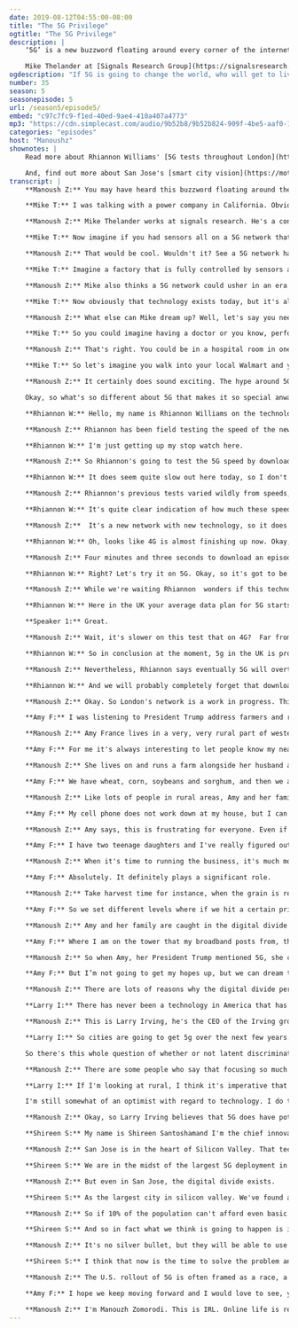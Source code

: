 ```yaml
---
date: 2019-08-12T04:55:00-08:00
title: "The 5G Privilege"
ogtitle: "The 5G Privilege"
description: |
    ‘5G’ is a new buzzword floating around every corner of the internet. But what exactly is this hyped-up cellular network, often referred to as the next technological evolution in mobile internet communications? Will it really be 100 times faster than what we have now? What will it make possible that has never been possible before? Who will reap the benefits? And, who will get left behind?

    Mike Thelander at [Signals Research Group](https://signalsresearch.com/) imagines the wild ways 5G might change our lives in the near future. [Rhiannon Williams](https://twitter.com/RhiannonJudithW/) hits the street and take a new 5G network out for a test drive. [Amy France](https://twitter.com/amy_kaymay/) lives in a very rural part of Kansas — she dreams of the day that true, fast internet could come to her farm (but isn’t holding her breath). [Larry Irving](https://twitter.com/larry_irving/) explains why technology has never been provided equally to everyone, and why he fears 5G will leave too many people out. [Shireen Santosham](https://twitter.com/ssantosham/), though, is doing what she can to leverage 5G deployment in order to bridge the digital divide in her city of San Jose.
ogdescription: "If 5G is going to change the world, who will get to live in it? Explore the future of mobile internet in Firefox's IRL podcast. "
number: 35
season: 5
seasonepisode: 5
url: /season5/episode5/
embed: "c97c7fc9-f1ed-40ed-9ae4-410a407a4773"
mp3: "https://cdn.simplecast.com/audio/9b52b8/9b52b824-909f-4be5-aaf0-10f9e93c7818/c97c7fc9-f1ed-40ed-9ae4-410a407a4773/irl_s5_e05_5g_privilege_final_tc.mp3"
categories: "episodes"
host: "Manoushz"
shownotes: |
    Read more about Rhiannon Williams' [5G tests throughout London](https://inews.co.uk/news/what-its-like-to-use-ees-5g-network-in-london/).

    And, find out more about San Jose's [smart city vision](https://moti.sanjosemayor.org/smart-city-vision/) that hopes to bridge the digital divide.
transcript: |
    **Manoush Z:** You may have heard this buzzword floating around the Internet lately: "5G" - 5G as in fifth generation. It's the next technological evolution in mobile internet communications. A completely new network for anyone who accesses the Internet on their smartphone or other wireless device. boosters of the new tech say It could be a hundred times faster than what we have available now and with speeds like that, people are imagining all kinds of things we might be able to do with this hyped up new network.

    **Mike T:** I was talking with a power company in California. Obviously you have lots of fires that take place in California. Power lines fall down. It creates a fire. It's devastating.

    **Manoush Z:** Mike Thelander works at signals research. He's a consultant for telecom companies.

    **Mike T:** Now imagine if you had sensors all on a 5G network that could sense when that the pole is falling down and actually turn off the power before the line hits the ground. That would be phenomenal.

    **Manoush Z:** That would be cool. Wouldn't it? See a 5G network has more bandwidth, more space to handle more connections. So you can make a lot more tiny devices each with an embedded 5G chip and add them to a network. Think Internet of things on 5G steroids.

    **Mike T:** Imagine a factory that is fully controlled by sensors and other devices all running on a 5G  network where it requires not necessarily fast data speeds or high amounts of data, but it requires very high reliability.

    **Manoush Z:** Mike also thinks a 5G network could usher in an era of truly autonomous vehicles.

    **Mike T:** Now obviously that technology exists today, but it's all each vehicle for itself. Now imagine a world where these vehicles can talk to each other. These cars can talk to infrastructure on the side of the road. They can talk to pedestrians, they can warn a pedestrian that they're coming up behind them. So it really takes your autonomous driving to a whole new nother realm in terms of both efficiency as well as safety.

    **Manoush Z:** What else can Mike dream up? Well, let's say you needed very specialized surgery, but the best doctor for the job is thousands of miles away.

    **Mike T:** So you could imagine having a doctor or you know, performing an operation on a patient in a distant city. What 5G is providing is the communications link to ensure that that doctor, if he's moving his hands and using, you know, AR/VR type technology that he can sense the patient in real time.

    **Manoush Z:** That's right. You could be in a hospital room in one part of the country while a surgeon on the other side of the country using a 5G connected medical room could save your life. It'll be so fast, the physician will feel like they're right there with you. If 5G lives up to the expectations, then even something more mundane as are run to the grocery store could change dramatically.

    **Mike T:** So let's imagine you walk into your local Walmart and your Costco and you obviously see signs advertising what's on sale. Now imagine you have on say a pair of Google goggles. You know, and your goggles have little pop up windows that only you can see because it's augmented reality and they could point out things in the store that might be of interest to you. To me. That sounds exciting.

    **Manoush Z:** It certainly does sound exciting. The hype around 5G and there is a lot of it suggests that there is nothing, it can't make better. Again, boosters argue it will bring a revolutionary new internet to everyone. That 5G cell towers will get more people online than ever before and if so, maybe those dreamy kind of science fictiony ideas will reach everyone in just a few years. Look beyond the hype though and you start to see how 5G also brings its share of problems. For one, it may be that 5G will privilege the few and not the many. If 5G really can change the world, then who gets to live in that world? I'm Manoush Zomorodi and this is IRL, an original podcast from Firefox. Firefox believes everyone has the right to be online, whether on their computer or on their phone. It's mobile browser lets you search privately. It blocks ads you don't want to see and it's lightening fast and saving you both time and precious data. Look up firefox.com on your mobile device and try the browser that's on your side.

    Okay, so what's so different about 5G that makes it so special anway? Let me unpack this for you with a bit of tech talk. It comes down to three things. First, like I said, the data can travel super fast. Imagine downloading an entire season of your favorite show on your phone in a matter of seconds. Next, there's no latency, no really detectable delay between sending and receiving commands. That's what would make remote surgery possible. And third, it has massive capacity. The bandwidth it transmits on is wider than what we currently use. It can handle significantly more traffic. But 5G does have a downside. It has terrible range. All wireless signals can be affected by interference, a building, a wall, a microwave, and so on. But 5G signal is especially sensitive. It's more vulnerable to interruption. The good rainfall would be enough to block it. And the way that you fix that is by installing more antennas closer together to boost the signal. The small cells can be about the size of a backpack or even just a little bit bigger. Stick these cells a few hundred feet apart from each other and you can build a robust network. 5G networks are rapidly coming online around the world. South Korea, China, Britain, the U.S.  these countries are the early adopters. Over in London, British telecom company EE switched on its first 5G network in April.

    **Rhiannon W:** Hello, my name is Rhiannon Williams on the technology correspondent for the I-newspaper in London.

    **Manoush Z:** Rhiannon has been field testing the speed of the new 5G network, and we asked her to test it specifically for us. We wanted to know if it lives up to the hype.

    **Rhiannon W:** I'm just getting up my stop watch here.

    **Manoush Z:** So Rhiannon's going to test the 5G speed by downloading a show from Netflix. First she’ll try it on a 4G smartphone. Then on a 5G one

    **Rhiannon W:** It does seem quite slow out here today, so I don't think we're going to see anything too spectacular, but it's worth a check to see.

    **Manoush Z:** Rhiannon's previous tests varied wildly from speeds, marginally better than 4G to speeds that actually did live up to the hype of 5G.

    **Rhiannon W:** It's quite clear indication of how much these speeds will vary. Sometimes seeing, you know, speeds of around 650 megabytes per second and then other times it's topping out around 50 there's a huge difference and a lot of the networks in the UK are saying that it is going to take a while for the speeds to stabilize.

    **Manoush Z:**  It's a new network with new technology, so it does come with growing pains.

    **Rhiannon W:** Oh, looks like 4G is almost finishing up now. Okay, that's completed at four minutes and three seconds.

    **Manoush Z:** Four minutes and three seconds to download an episode using a 4G smartphone. It's kind of network most of us already use.

    **Rhiannon W:** Right? Let's try it on 5G. Okay, so it's got to be four minutes and three seconds though, which is pretty lengthy. That's one of the longer times I've seen while testing.

    **Manoush Z:** While we're waiting Rhiannon  wonders if this technology is even worth the price.

    **Rhiannon W:** Here in the UK your average data plan for 5G starts around 50 pounds a month. There's not, not incredibly cheap, 50 pounds, roughly 65 U.S. dollars a month. Plus you're going to need that new phone. How interested are consumers in paying this much money? You know download speeds are one thing, but will the majority of people sort of care enough to jump on the bandwagon straight away? I mean probably not. Okay, so the episode is finally finished downloading on 5G at four minutes and 34 seconds. So there you go. Is actually slower than 4G. Just going to play your little clip of that now.

    **Speaker 1:** Great.

    **Manoush Z:** Wait, it's slower on this test that on 4G?  Far from the promise of being able to download an entire season of a show in seconds. Clearly this 5G network for now anyway does not quite deliver on its promise. To be fair. This single non scientific experiment that we conducted with Rhiannon isn't enough on its own to say that London's new 5G network is a total bust, but it does showcase the contrast between marketing and the current reality.

    **Rhiannon W:** So in conclusion at the moment, 5g in the UK is probably a little bit over hyped compared to what consumers actually want.

    **Manoush Z:** Nevertheless, Rhiannon says eventually 5G will overtake her city.

    **Rhiannon W:** And we will probably completely forget that download speeds were as an inverted commerce slow as they were over a 4G connection. So the ever marching, relentless marching onwards suite of technology continues.

    **Manoush Z:** Okay. So London's network is a work in progress. This is brand new technology and it takes a lot of equipment and it's expensive, but densely populated cities like London are prime targets for 5G because you can build networks faster, there's more people that you can reach more quickly. If you don't live in a city though, it's unlikely that you will get 5G anytime soon. Perhaps never. That discrepancy is already a problem and there's a name for it. The digital divide - 5G risks making it worse.

    **Amy F:** I was listening to President Trump address farmers and ranchers and ethanol plant workers and things like that and he mentioned 5G and I would love to have that.

    **Manoush Z:** Amy France lives in a very, very rural part of western Kansas in the U.S. Her phone reception isn't great

    **Amy F:** For me it's always interesting to let people know my nearest Walmart or McDonald's is an hour away.

    **Manoush Z:** She lives on and runs a farm alongside her husband and kids.

    **Amy F:** We have wheat, corn, soybeans and sorghum, and then we also have a cattle, so we have mamas and babies.

    **Manoush Z:** Like lots of people in rural areas, Amy and her family have basic internet - broadband in their case, but it's not that good.

    **Amy F:** My cell phone does not work down at my house, but I can do wifi calling in and jump onto that, but when I jump onto my phone, that usually means my kids, if they're doing anything, they're watching anything on Netflix that usually stops or buffers until I get done with my conversation.

    **Manoush Z:** Amy says, this is frustrating for everyone. Even if as a parent, poor connectivity has its benefits too.

    **Amy F:** I have two teenage daughters and I've really figured out that it works to my advantage because at a certain time I just turn our internet off and voila they can disconnect whether they like it or not.

    **Manoush Z:** When it's time to running the business, it's much more than frustrating for Amy.

    **Amy F:** Absolutely. It definitely plays a significant role.

    **Manoush Z:** Take harvest time for instance, when the grain is ready to sell and he gets online to find buyers, the price for grain is always changing though. So she needs to watch the market and be ready to sell at just the right moment. Sometimes though when that moment hits the Internet fails.

    **Amy F:** So we set different levels where if we hit a certain price then we want to take part in that. And so I got notification that that was happening. So I came into my office, I knew what I wanted to lock in and I got the little like caution triangle and my the bottom right hand corner of my screen. And I was like, what is this? So I ran back, I reset my router. I waited for it to reboot nothing. So I hopped in my car and I drove about two, three miles to get good cell phone service. And by the time I was able to get good cell phone service, the price had gone back down. So it was literally like through my fingers.

    **Manoush Z:** Amy and her family are caught in the digital divide and like many families living far away from cities, they're constantly behind the curve on internet technology. And the reason is simple for companies providing Internet service, she's not worth the investment.

    **Amy F:** Where I am on the tower that my broadband posts from, there's only maybe three or four people pulling from it. So it's not, you know, it doesn't make sense for them to put a lot of money into that for just a few of their rural customers.

    **Manoush Z:** So when Amy, her President Trump mentioned 5G, she couldn't help but wonder what it could possibly do for her, her family and her business.

    **Amy F:** But I’m not going to get my hopes up, but we can dream that someday we can watch something and talk on the phone at the same time.

    **Manoush Z:** There are lots of reasons why the digital divide persists. It can be financial, like my family can't afford it or sometimes it's an issue of literacy, like I don't understand why I even need it. For others still like Amy France and her family. The infrastructure simply isn't there.

    **Larry I:** There has never been a technology in America that has been provided to all Americans that’s even close to the same amount of time.

    **Manoush Z:** This is Larry Irving, he's the CEO of the Irving group. He co founded the mobile alliance for global good and he's long been an advocate for bridging the digital divide and he thinks the 5G divide won't only be an urban rural issue.

    **Larry I:** So cities are going to get 5g over the next few years. And the question is who in those cities gets access to 5g first, right? Is it going to be downtown? It's going to be everybody can be just the bright, rich people, just  poor people. How do we do this? And here's what's really weird...what we found out in wireless technology, if you ever, if you ever looked at commercials for computers, the people in computer commercials almost always look like, you know, kind of middle class white people and that’s who they are marketing to. Some genius in wireless technology figured out that black people and brown people and people in inner cities really loved their mobile devices. And so if you watch apple or t-mobile or at and t, Verizon mobile commercials, they're much more reflective of all of America because there's a lot of money to be made by, you know, there are trillions of dollars of spending power of blacks and browns, but the folks who deploy these networks aren't necessarily the people who understand that wireless technologies are really attractive to people who, you know, don't have other forms of entertainment or who may not have, you know, a big home, but they do want to watch Netflix on their mobile device.

    So there's this whole question of whether or not latent discriminatory practices are gonna come up to 5G, how that all is going to unravel is unknown.

    **Manoush Z:** There are some people who say that focusing so much on 5G and getting so excited about the potential for it actually distracts from another conversation that needs to have, which is that the telecoms communications have not given these communities rural or inner city broadband that they have reneged on their, their promises to connect all of these communities and now we're just kicking the can down the road and being like, well, okay, so forget about that. Let's just talk 5G. What do you say to that?

    **Larry I:** If I'm looking at rural, I think it's imperative that we get a functioning affordable level of wireless Internet service to rural America and that's not going to be 5G in the near term and I think it's insulting to the intelligence of any thinking American to say that 5G is a solution for rural America. Every time I asked the question in any venue to anybody who knows anything about 5G or the laws of physics, they'll say, yeah, Larry, you kind of right. You know, this is just marketing talk

    I'm still somewhat of an optimist with regard to technology. I do think you can do good things if deployed correctly. So making investments in 5G, building out this infrastructure where it's affordable makes sense, but making sure that it's not just a technology for the affluent and making sure that we're not red lining the poor and the elderly and the single moms and the new immigrants. That's something I think that policy makers should be insuring.

    **Manoush Z:** Okay, so Larry Irving believes that 5G does have potential promise, but he doesn't think it brings that promise to everyone. He's not alone in thinking that, but there are examples of cities who are trying to kind of play it both ways to get ahead of this problem.

    **Shireen S:** My name is Shireen Santoshamand I'm the chief innovation officer for the Mayor Sam Liccardo in San Jose.

    **Manoush Z:** San Jose is in the heart of Silicon Valley. That tech rich hub of America that drives huge amounts of internet innovation. So naturally the city is on board with 5G.

    **Shireen S:** We are in the midst of the largest 5G deployment in the country. So we went and negotiated with a wonderful team here with the carriers, the telecom carriers, and we will be deploying 4,200 small cells across our city, laying hundreds of miles of fiber across the city to upgrade all of our digital infrastructure. And we'll be one of the first trench of cities getting to 5G.

    **Manoush Z:** But even in San Jose, the digital divide exists.

    **Shireen S:** As the largest city in silicon valley. We've found about 95,000 residents, which is close to 10% of our city is not connected in San Jose. In larger cities, it's mostly because of the cost of services. So for example, in the survey that we did, over 60% of our low income residents said they couldn't afford a $10 a month plan.

    **Manoush Z:** So if 10% of the population can't afford even basic internet now, how could they possibly afford a premium 5G connection? Shireen realizes this is a big challenge.

    **Shireen S:** And so in fact what we think is going to happen is it will deepen the digital divide because those who are connected and are getting better and better services will speed ahead while those who are on the wrong side will just slip farther behind. So here's what Shireen in San Jose are doing about it. They've made a deal with the carriers who are building the 5G network. The city is earning revenue from that deployment and they're investing that money right back into the community. We took the revenues that we're getting from these telecommunication companies and we've repurposed them into $24 million digital inclusion fund for the city to connect about 50,000 households to the Internet as well as skill up our residents in digital skills so that they can really be part of the Silicon Valley economy.

    **Manoush Z:** It's no silver bullet, but they will be able to use the money in all kinds of different ways. Really what we think about as a silver buckshot. And so part of this we'll be working on getting low cost plans to people in need, working with our community organizations, partnering with telecommunication companies. We have very ambitious goals around digital literacy.

    **Shireen S:** I think that now is the time to solve the problem and really take a good look at the digital divide. If we don't solve it now, then we will be looking at even greater social inequality in the future. And so it's not too late, but it is urgent.

    **Manoush Z:** The U.S. rollout of 5G is often framed as a race, a race to dominate the world with this technology before another country does. And this race is usually framed between China and the U.S. China has a lead on the tech required for 5G, mainly from a Chinese company called Huawei. The U.S. says, 5G equipment from China poses a security and surveillance risk. They've restricted American companies from doing business with Huawei and urged other countries to do the same. Back at home, there's a lot more politics going on too. Like that deal that San Jose made with the telecom companies, other US cities don't have that kind of leverage anymore. The federal communications commission, the FCC changed the rules on the entire process. They say it's to speed up five G deployment across the country. Keep it from getting bogged down. The bright, bold, incredible future of 5G might be around the corner, but even if it arrived soon, a 5g rollout probably won't get to tens of millions of people in countries all over the world who have trouble getting online already. Once again, these people like Amy France, the farmer in western Kansas, we'll be left out.

    **Amy F:** I hope we keep moving forward and I would love to see, you know, the same access all across the board. And until then, we'll continue to adapt. But look forward to the day that I can tell you in my speeds are through the roof.

    **Manoush Z:** I'm Manouzh Zomorodi. This is IRL. Online life is real life. An original podcast from Firefox.
---
```


